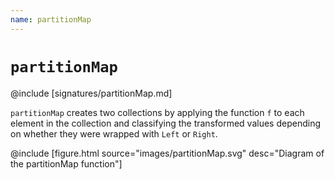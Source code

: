 ```yaml
---
name: partitionMap
---
```


# `partitionMap`

@include [signatures/partitionMap.md]

`partitionMap` creates two collections by applying the function `f` to each element in the collection and classifying the transformed values depending on whether they were wrapped with `Left` or `Right`.

@include [figure.html source="images/partitionMap.svg" desc="Diagram of the partitionMap function"]
